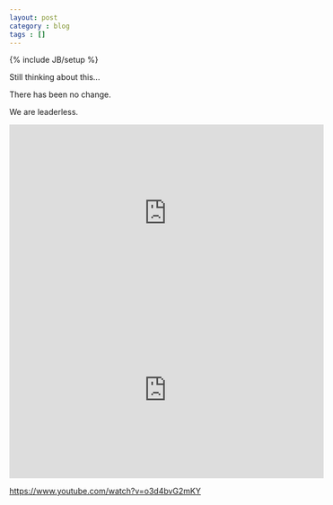 ```yaml
---
layout: post
category : blog
tags : []
---
```

{% include JB/setup %}

Still thinking about this... 

There has been no change.

We are leaderless.

<iframe width="560" height="315" src="http://www.youtube.com/embed/M_j6Z2gPX_U" frameborder="0" allowfullscreen></iframe>

<iframe width="560" height="315" src="http://www.youtube.com/embed/_Z99qFwsDmU" frameborder="0" allowfullscreen></iframe>

https://www.youtube.com/watch?v=o3d4bvG2mKY